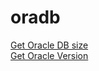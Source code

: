 # oradb
[Get Oracle DB size](mdinclude/get-oracle-sdbsize.md) <br>
[Get Oracle Version](mdinclude/get-oracle-version.md)

